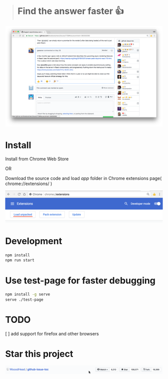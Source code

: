 > # Find the answer faster :+1:


![](screenshots/screenshort1.png)

# Install

Install from Chrome Web Store

OR

Download the source code and load *app* folder in Chrome extensions page( chrome://extensions/ )

![](screenshots/load-unpack.png)

# Development

```bash
npm install
npm run start
```


# Use test-page for faster debugging

```bash
npm install -g serve
serve ./test-page

```

# TODO
[ ] add support for firefox and other browsers

# Star this project
![](screenshots/star.gif)

